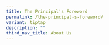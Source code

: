```yaml
---
title: The Principal's Foreword
permalink: /the-principal-s-foreword/
variant: tiptap
description: ""
third_nav_title: About Us
---
```

